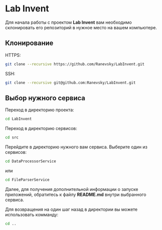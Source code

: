 # Lab Invent
Для начала работы с проектом **Lab Invent** вам необходимо склонировать его репозиторий в нужное место на вашем компьютере.

## Клонирование
HTTPS:
```sh
git clone --recursive https://github.com/Ranevsky/LabInvent.git
```

SSH:
```sh
git clone --recursive git@github.com:Ranevsky/LabInvent.git
```

## Выбор нужного сервиса
Переход в директорию проекта:
```sh
cd LabInvent
```

Переход в директорию сервисов:
```sh
cd src
```

Перейдите в директорию нужного вам сервиса. Выберите один из сервисов:
```sh
cd DataProcessorService 
```

или 

```sh
cd FileParserService
```


Далее, для получения дополнительной информации о запуске приложений, обратитесь к файлу **README.md** внутри выбранного сервиса.

Для возвращения на один шаг назад в директории вы можете использовать комманду:
```sh
cd ..
```
